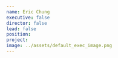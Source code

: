 ```yaml
---
name: Eric Chung
executive: false
director: false
lead: false
position:  
project:  
image: ../assets/default_exec_image.png
---
```

